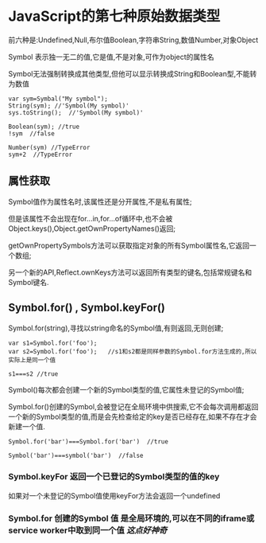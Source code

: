 # JavaScript的第七种原始数据类型

前六种是:Undefined,Null,布尔值Boolean,字符串String,数值Number,对象Object

Symbol 表示独一无二的值,它是值,不是对象,可作为object的属性名

Symbol无法强制转换成其他类型,但他可以显示转换成String和Boolean型,不能转为数值

    var sym=Symbal("My symbol");    
    String(sym); //'Symbol(My symbol)'  
    sys.toString();  //'Symbol(My symbol)'  
    
    Boolean(sym); //true    
    !sym  //false   
    
    Number(sym) //TypeError 
    sym+2  //TypeError  
    
## 属性获取 

Symbol值作为属性名时,该属性还是分开属性,不是私有属性;

但是该属性不会出现在for...in,for...of循环中,也不会被Object.keys(),Object.getOwnPropertyNames()返回;

getOwnPropertySymbols方法可以获取指定对象的所有Symbol属性名,它返回一个数组;

另一个新的API,Reflect.ownKeys方法可以返回所有类型的键名,包括常规键名和Symbol键名.

## Symbol.for() , Symbol.keyFor() 

Symbol.for(string),寻找以string命名的Symbol值,有则返回,无则创建; 

    var s1=Symbol.for('foo');    
    var s2=Symbol.for('foo');   //s1和s2都是同样参数的Symbol.for方法生成的,所以实际上是同一个值
    
    s1===s2 //true  
    
Symbol()每次都会创建一个新的Symbol类型的值,它属性未登记的Symbol值;

Symbol.for()创建的Symbol,会被登记在全局环境中供搜索,它不会每次调用都返回一个新的Symbol类型的值,而是会先检查给定的key是否已经存在,如果不存在才会新建一个值.
    
    Symbol.for('bar')===Symbol.for('bar')  //true
    
    Symbol('bar')===symbol('bar')  //false
    
### Symbol.keyFor 返回一个已登记的Symbol类型的值的key

如果对一个未登记的Symbol值使用keyFor方法会返回一个undefined


### Symbol.for 创建的Symbol 值 是全局环境的,可以在不同的iframe或service worker中取到同一个值 _这点好神奇_
